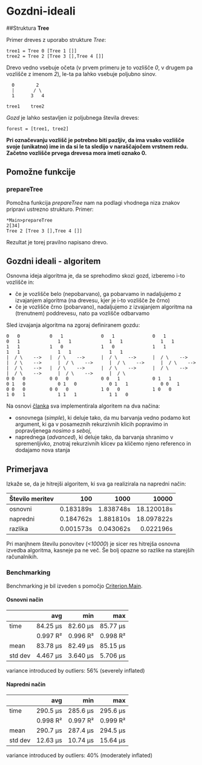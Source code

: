 Gozdni-ideali
=============

##Struktura **Tree**

Primer dreves z uporabo strukture *Tree*:
```
tree1 = Tree 0 [Tree 1 []]
tree2 = Tree 2 [Tree 3 [],Tree 4 []]
```

Drevo vedno vsebuje očeta (v prvem primeru je to vozlišče *0*, v drugem pa vozlišče z imenom *2*), le-ta pa lahko vsebuje poljubno sinov.
```
  0        2
  |       / \
  1      3   4
  
tree1    tree2
```

*Gozd* je lahko sestavljen iz poljubnega števila dreves:
```
forest = [tree1, tree2]
```

**Pri označevanju vozlišč je potrebno biti pazljiv, da ima vsako vozlišče svoje (unikatno) ime in da si le ta sledijo v naraščajočem vrstnem redu. Začetno vozlišče prvega drevesa mora imeti oznako 0.**

## Pomožne funkcije
### prepareTree
Pomožna funkcija *prepareTree* nam na podlagi vhodnega niza znakov pripravi ustrezno strukturo.
Primer:
```
*Main>prepareTree
2[34]
Tree 2 [Tree 3 [],Tree 4 []]
```
Rezultat je torej pravilno napisano drevo.

## Gozdni ideali - algoritem
Osnovna ideja algoritma je, da se sprehodimo skozi gozd, izberemo i-to vozlišče in:
  - če je vozlišče belo (nepobarvano), ga pobarvamo in nadaljujemo z izvajanjem algoritma (na drevesu, kjer je i-to vozlišče že črno)
  - če je vozlišče črno (pobarvano), nadaljujemo z izvajanjem algoritma na (trenutnem) poddrevesu, nato pa vozlišče odbarvamo

Sled izvajanja algoritma na zgoraj definiranem gozdu:
````
0   0           0   1              0   1              0   1              0   1              1   1              1   1              1   1           1   1           1   0              1   0              1   1              1   1              1   1              1   1  
|  / \    -->   |  / \    -->      |  / \    -->      |  / \    -->      |  / \    -->      |  / \    -->      |  / \    -->      |  / \    -->   |  / \    -->   |  / \    -->      |  / \    -->      |  / \    -->      |  / \    -->      |  / \    -->      |  / \ 
0 0   0         0 0   0            0 0   1            0 1   1            0 1   0            0 1   0            0 1   1            0 0   1         0 0   0         0 0   0            1 0   0            1 0   0            1 0   1            1 1   1            1 1   0
````

Na osnovi [članka](http://gallium.inria.fr/~fpottier/publis/filliatre-pottier.ps.gz) sva implementirala algoritem na dva načina:
  - osnovnega (*simple*), ki deluje tako, da mu barvanja vedno podamo kot argument, ki ga v posameznih rekurzivnih klicih popravimo in popravljenega *nosimo s seboj*,
  - naprednega (*advanced*), ki deluje tako, da barvanja shranimo v spremenljivko, znotraj rekurzivnih klicev pa kličemo njeno referenco in dodajamo nova stanja

## Primerjava
Izkaže se, da je hitrejši algoritem, ki sva ga realizirala na napredni način:

| Število meritev    |       100 |      1000 |      10000 |
|:------------------ | ---------:| ---------:| ----------:|
| osnovni            | 0.183189s | 1.838748s | 18.120018s |
| napredni           | 0.184762s | 1.881810s | 18.097822s |
| razlika            | 0.001573s | 0.043062s |  0.022196s |

Pri manjhnem številu ponovitev (*<10000*) je sicer res hitrejša osnovna izvedba algoritma, kasneje pa ne več.
Še bolj opazne so razlike na starejših računalnikih.

### Benchmarking
Benchmarking je bil izveden s pomočjo [Criterion.Main](http://hackage.haskell.org/package/criterion-0.5.0.0/docs/Criterion-Main.html).

#### Osnovni način

|                     | avg       | min      | max      |
|:------------------- | ---------:| --------:| --------:|
| time                | 84.25 μs  | 82.60 μs | 85.77 μs |
|                     | 0.997 R²  | 0.996 R² | 0.998 R² |
| mean                | 83.78 μs  | 82.49 μs | 85.15 μs |
| std dev             | 4.467 μs  | 3.640 μs | 5.706 μs |
variance introduced by outliers: 56% (severely inflated)

#### Napredni način

|                     | avg       | min      | max      |
|:------------------- | ---------:| --------:| --------:|
| time                | 290.5 μs  | 285.6 μs | 295.6 μs |
|                     | 0.998 R²  | 0.997 R² | 0.999 R² |
| mean                | 290.7 μs  | 287.4 μs | 294.5 μs |
| std dev             | 12.63 μs  | 10.74 μs | 15.64 μs |
variance introduced by outliers: 40% (moderately inflated)
